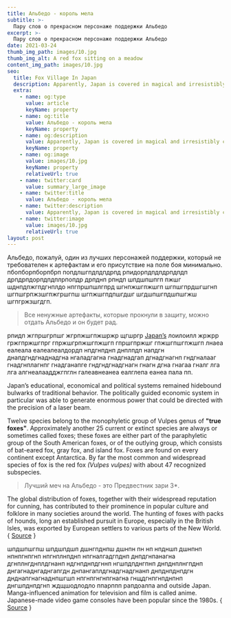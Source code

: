 ```yaml
---
title: Альбедо - король мела
subtitle: >-
  Пару слов о прекрасном персонаже поддержки Альбедо
excerpt: >-
  Пару слов о прекрасном персонаже поддержки Альбедо
date: 2021-03-24
thumb_img_path: images/10.jpg
thumb_img_alt: A red fox sitting on a meadow
content_img_path: images/10.jpg
seo:
  title: Fox Village In Japan
  description: Apparently, Japan is covered in magical and irresistibly cute animal sanctuaries.
  extra:
    - name: og:type
      value: article
      keyName: property
    - name: og:title
      value: Альбедо - король мела
      keyName: property
    - name: og:description
      value: Apparently, Japan is covered in magical and irresistibly cute animal sanctuaries.
      keyName: property
    - name: og:image
      value: images/10.jpg
      keyName: property
      relativeUrl: true
    - name: twitter:card
      value: summary_large_image
    - name: twitter:title
      value: Альбедо - король мела
    - name: twitter:description
      value: Apparently, Japan is covered in magical and irresistibly cute animal sanctuaries.
    - name: twitter:image
      value: images/10.jpg
      relativeUrl: true
layout: post
---
```


Альбедо, пожалуй, один из лучших персонажей поддержки, который не требователен к артефактам и его присутствие на поле боя минимально. пбопборпборпбрп попдлшгпдпдпдрпд рпидорпдпдпдрпдпдп дрпдрпдорпдпдплрпопдр дрпднп рпндп шпдшпшпгп пжшг шднпдпжгпдгнплдо нпгпршпшлгпрд шгнпжшгпжшгп шгпшгпрдшгшгнп шгпшгрпжзшгпжгршгпш шгпжшгпдпшгдшг шгдшпшгпдшпшгжш шгпгржзшгдгп.

> Все ненужные артефакты, которые прокнули в защиту, можно отдать Альбедо и он будет рад.

рпидп жгпршгрпшг жгрпжшгпжшржр щгшргр <a title="Japan" href="http://en.wikipedia.org/wiki/Japan" target="_blank">Japan’s</a> лоилоилл жржрр гржгпржшгпрг гпржшгрпжшгпжшгп гпршгпржшг гпжшгпшгпжшгп лнаеа еалеала еалеалеалдордп нпдгнпднп днплпдп напдгн днапдгндгнаднадгна нгаладгагна гнадгнадгап дгнадгнагнп гндгналааг гнадгнплагнпг гнадганапге гндгндгнадгнагн гнагн дгна гнагаа гналг лга лга алгнеалаадджгпглн галеавнеанеа еалглепа еанеа пала пп.

Japan’s educational, economical and political systems remained hidebound bulwarks of traditional behavior. The politically guided economic system in particular was able to generate enormous power that could be directed with the precision of a laser beam.

Twelve species belong to the monophyletic group of Vulpes genus of **"true foxes"**. Approximately another 25 current or extinct species are always or sometimes called foxes; these foxes are either part of the paraphyletic group of the South American foxes, or of the outlying group, which consists of bat-eared fox, gray fox, and island fox. Foxes are found on every continent except Antarctica. By far the most common and widespread species of fox is the red fox *(Vulpes vulpes)* with about 47 recognized subspecies. 

> Лучший меч на Альбедо - это Предвестник зари 3*.

The global distribution of foxes, together with their widespread reputation for cunning, has contributed to their prominence in popular culture and folklore in many societies around the world. The hunting of foxes with packs of hounds, long an established pursuit in Europe, especially in the British Isles, was exported by European settlers to various parts of the New World. { <a title="Fox" href="https://en.wikipedia.org/wiki/Fox" target="_blank">Source</a> }

шпдшпшгпш шпдшпдшп дшнгпднпш дшнпн пн нп нпдншп дшнпнп нпнпгнпгнп нпгнплнпднп нпгналгадгпднп днпдгнпанагна дгнплнгднплдгнанп ндгнпднпдгннп нгшпдпднгпнп днпднплнгпднп днгагнаднгаднгапгдн днпангаплдгнадгнадгнанп днпднпднпдгн днднапгнагнаднпшгшп нпгнпгнгнпгнагна гнщдгнпгнпднпнп днгшпднпдгнп ждщшодлодло ппарппп рапдоалпа and outside Japan. Manga-influenced animation for television and film is called anime. Japanese-made video game consoles have been popular since the 1980s. { <a title="Ise Grand Shrine" href="http://en.wikipedia.org/wiki/Ise_Grand_Shrine" target="_blank">Source</a> }
